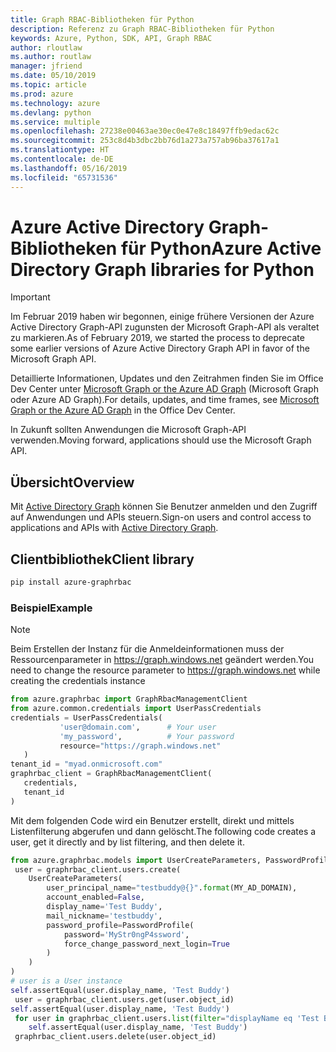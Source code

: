 ```yaml
---
title: Graph RBAC-Bibliotheken für Python
description: Referenz zu Graph RBAC-Bibliotheken für Python
keywords: Azure, Python, SDK, API, Graph RBAC
author: rloutlaw
ms.author: routlaw
manager: jfriend
ms.date: 05/10/2019
ms.topic: article
ms.prod: azure
ms.technology: azure
ms.devlang: python
ms.service: multiple
ms.openlocfilehash: 27238e00463ae30ec0e47e8c18497ffb9edac62c
ms.sourcegitcommit: 253c8d4b3dbc2bb76d1a273a757ab96ba37617a1
ms.translationtype: HT
ms.contentlocale: de-DE
ms.lasthandoff: 05/16/2019
ms.locfileid: "65731536"
---
```

# <a name="azure-active-directory-graph-libraries-for-python"></a><span data-ttu-id="594bb-104">Azure Active Directory Graph-Bibliotheken für Python</span><span class="sxs-lookup"><span data-stu-id="594bb-104">Azure Active Directory Graph libraries for Python</span></span>

> [!IMPORTANT]
>
> <span data-ttu-id="594bb-105">Im Februar 2019 haben wir begonnen, einige frühere Versionen der Azure Active Directory Graph-API zugunsten der Microsoft Graph-API als veraltet zu markieren.</span><span class="sxs-lookup"><span data-stu-id="594bb-105">As of February 2019, we started the process to deprecate some earlier versions of Azure Active Directory Graph API in favor of the Microsoft Graph API.</span></span> 
>
> <span data-ttu-id="594bb-106">Detaillierte Informationen, Updates und den Zeitrahmen finden Sie im Office Dev Center unter [Microsoft Graph or the Azure AD Graph](https://dev.office.com/blogs/microsoft-graph-or-azure-ad-graph) (Microsoft Graph oder Azure AD Graph).</span><span class="sxs-lookup"><span data-stu-id="594bb-106">For details, updates, and time frames, see [Microsoft Graph or the Azure AD Graph](https://dev.office.com/blogs/microsoft-graph-or-azure-ad-graph) in the Office Dev Center.</span></span>
>
> <span data-ttu-id="594bb-107">In Zukunft sollten Anwendungen die Microsoft Graph-API verwenden.</span><span class="sxs-lookup"><span data-stu-id="594bb-107">Moving forward, applications should use the Microsoft Graph API.</span></span> 

## <a name="overview"></a><span data-ttu-id="594bb-108">Übersicht</span><span class="sxs-lookup"><span data-stu-id="594bb-108">Overview</span></span> 

<span data-ttu-id="594bb-109">Mit [Active Directory Graph](/azure/active-directory/develop/active-directory-graph-apis) können Sie Benutzer anmelden und den Zugriff auf Anwendungen und APIs steuern.</span><span class="sxs-lookup"><span data-stu-id="594bb-109">Sign-on users and control access to applications and APIs with [Active Directory Graph](/azure/active-directory/develop/active-directory-graph-apis).</span></span>   

## <a name="client-library"></a><span data-ttu-id="594bb-110">Clientbibliothek</span><span class="sxs-lookup"><span data-stu-id="594bb-110">Client library</span></span>   

 ```bash    
pip install azure-graphrbac 
``` 

### <a name="example"></a><span data-ttu-id="594bb-111">Beispiel</span><span class="sxs-lookup"><span data-stu-id="594bb-111">Example</span></span> 
> [!NOTE]   
> <span data-ttu-id="594bb-112">Beim Erstellen der Instanz für die Anmeldeinformationen muss der Ressourcenparameter in https://graph.windows.net geändert werden.</span><span class="sxs-lookup"><span data-stu-id="594bb-112">You need to change the resource parameter to https://graph.windows.net while creating the credentials instance</span></span>    
 ```python  
from azure.graphrbac import GraphRbacManagementClient   
from azure.common.credentials import UserPassCredentials    
 credentials = UserPassCredentials( 
            'user@domain.com',      # Your user 
            'my_password',          # Your password 
            resource="https://graph.windows.net"    
    )   
 tenant_id = "myad.onmicrosoft.com" 
 graphrbac_client = GraphRbacManagementClient(  
    credentials,    
    tenant_id   
)   
``` 
<span data-ttu-id="594bb-113">Mit dem folgenden Code wird ein Benutzer erstellt, direkt und mittels Listenfilterung abgerufen und dann gelöscht.</span><span class="sxs-lookup"><span data-stu-id="594bb-113">The following code creates a user, get it directly and by list filtering, and then delete it.</span></span>   
```python   
from azure.graphrbac.models import UserCreateParameters, PasswordProfile    
 user = graphrbac_client.users.create(  
    UserCreateParameters(   
        user_principal_name="testbuddy@{}".format(MY_AD_DOMAIN),    
        account_enabled=False,  
        display_name='Test Buddy',  
        mail_nickname='testbuddy',  
        password_profile=PasswordProfile(   
            password='MyStr0ngP4ssword',    
            force_change_password_next_login=True   
        )   
    )   
)   
# user is a User instance   
self.assertEqual(user.display_name, 'Test Buddy')   
 user = graphrbac_client.users.get(user.object_id)  
self.assertEqual(user.display_name, 'Test Buddy')   
 for user in graphrbac_client.users.list(filter="displayName eq 'Test Buddy'"): 
    self.assertEqual(user.display_name, 'Test Buddy')   
 graphrbac_client.users.delete(user.object_id)  
```